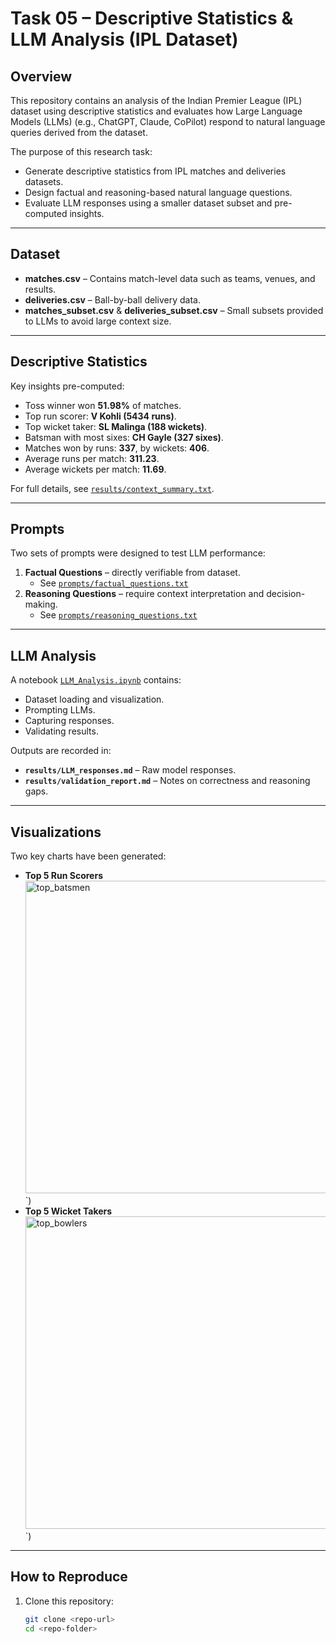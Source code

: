 # Task 05 – Descriptive Statistics & LLM Analysis (IPL Dataset)

## **Overview**
This repository contains an analysis of the Indian Premier League (IPL) dataset using descriptive statistics and evaluates how Large Language Models (LLMs) (e.g., ChatGPT, Claude, CoPilot) respond to natural language queries derived from the dataset.

The purpose of this research task:
- Generate descriptive statistics from IPL matches and deliveries datasets.
- Design factual and reasoning-based natural language questions.
- Evaluate LLM responses using a smaller dataset subset and pre-computed insights.

---

## **Dataset**
- **matches.csv** – Contains match-level data such as teams, venues, and results.
- **deliveries.csv** – Ball-by-ball delivery data.
- **matches_subset.csv** & **deliveries_subset.csv** – Small subsets provided to LLMs to avoid large context size.

---

## **Descriptive Statistics**
Key insights pre-computed:
- Toss winner won **51.98%** of matches.
- Top run scorer: **V Kohli (5434 runs)**.
- Top wicket taker: **SL Malinga (188 wickets)**.
- Batsman with most sixes: **CH Gayle (327 sixes)**.
- Matches won by runs: **337**, by wickets: **406**.
- Average runs per match: **311.23**.
- Average wickets per match: **11.69**.

For full details, see [`results/context_summary.txt`](results/context_summary.txt).

---

## **Prompts**
Two sets of prompts were designed to test LLM performance:
1. **Factual Questions** – directly verifiable from dataset.
   - See [`prompts/factual_questions.txt`](prompts/factual_questions.txt)
2. **Reasoning Questions** – require context interpretation and decision-making.
   - See [`prompts/reasoning_questions.txt`](prompts/reasoning_questions.txt)

---

## **LLM Analysis**
A notebook [`LLM_Analysis.ipynb`](LLM_Analysis.ipynb) contains:
- Dataset loading and visualization.
- Prompting LLMs.
- Capturing responses.
- Validating results.

Outputs are recorded in:
- **`results/LLM_responses.md`** – Raw model responses.
- **`results/validation_report.md`** – Notes on correctness and reasoning gaps.

---

## **Visualizations**
Two key charts have been generated:
- **Top 5 Run Scorers** <img width="800" height="500" alt="top_batsmen" src="https://github.com/user-attachments/assets/d2907ca7-1a54-4e58-b025-503ccb123454" />
`)
- **Top 5 Wicket Takers** <img width="800" height="500" alt="top_bowlers" src="https://github.com/user-attachments/assets/206a8fd6-c2a5-43e3-84ee-0421d0aedf6e" />
`)

---

## **How to Reproduce**
1. Clone this repository:
   ```bash
   git clone <repo-url>
   cd <repo-folder>
